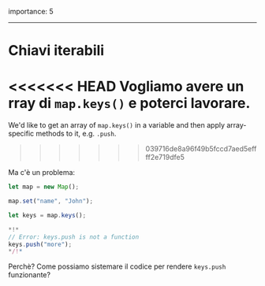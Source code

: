 importance: 5

---

# Chiavi iterabili

<<<<<<< HEAD
Vogliamo avere un rray di `map.keys()` e poterci lavorare.
=======
We'd like to get an array of `map.keys()` in a variable and then apply array-specific methods to it, e.g. `.push`.
>>>>>>> 039716de8a96f49b5fccd7aed5effff2e719dfe5

Ma c'è un problema:

```js run
let map = new Map();

map.set("name", "John");

let keys = map.keys();

*!*
// Error: keys.push is not a function
keys.push("more");
*/!*
```

Perchè? Come possiamo sistemare il codice per rendere `keys.push` funzionante?
